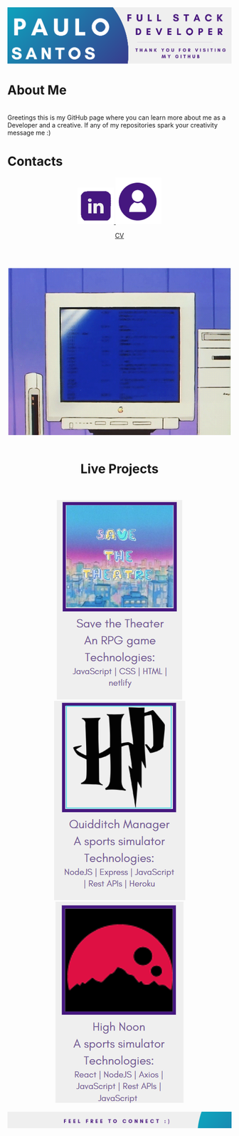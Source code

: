 <img src="/Github_Banner.png" alt="A banner that introduces the user Paulo Santos"> 

<h1>About Me </h1>
<br>
Greetings this is my GitHub page where you can learn more about me as a Developer and a creative.
If any of my repositories spark your creativity message me :)


<h1>Contacts</h1>

<div align="center"> 
 <a href="https://www.linkedin.com/in/paulo-j-santos/" target="_blank"><img src="/[removal.ai]_tmp-6167364925eeb.png" alt="linked in icon" target="_blank"> </a> 
 <a href="https://www.canva.com/design/DAErfI6CH8g/7mgDgCLMeK0VJj9Bq58mKg/view?utm_content=DAErfI6CH8g&utm_campaign=designshare&utm_medium=link&utm_source=sharebutton" target="_blank"><img src="/CV-removebg-preview.png" alt="linked in icon" target="_blank"><p>CV</p> </a> 
 
 <div>
 <br>
<!--  <div>
 <a href="https://www.linkedin.com/in/paulo-j-santos/" target="_blank"><img src="/email-removebg-preview.png" alt="linked in icon" target="_blank"> </a> 
 <a href="https://www.canva.com/design/DAErfI6CH8g/7mgDgCLMeK0VJj9Bq58mKg/view?utm_content=DAErfI6CH8g&utm_campaign=designshare&utm_medium=link&utm_source=sharebutton" target="_blank"><img src="/Phone-removebg-preview.png" alt="avatar icon" target="_blank"> </a>
  <p>CV</p>
</div> -->
<br>
<br>
<img src="/7577b71b1fa613d0032e31fbafb0bdcc.gif" alt="A computer flahsing"> 
<br>
<br>
<h1 align="center">Live Projects</h1>
<br>
<br>
<div align="center"> 
  <a href="https://savethetheatre2021.netlify.app/" target="_blank"><img src="/Save.png" alt="thumbnail for Save the Theatre Project" target="_blank"> </a> 
  <a href="https://quidditch-manager-project.herokuapp.com/" target="_blank"><img src="/Harry.png" alt="thumbnail for Save the Theatre Project" target="_blank"> </a>
  <a href="https://highnoontimetracker.netlify.app/" target="_blank"><img src="/High.png" alt="thumbnail for Save the Theatre Project" target="_blank"> </a>
 </div> 
<br>



<img src="/Github_Footer.png " alt="A Footer inviting visitors to connect"> 
